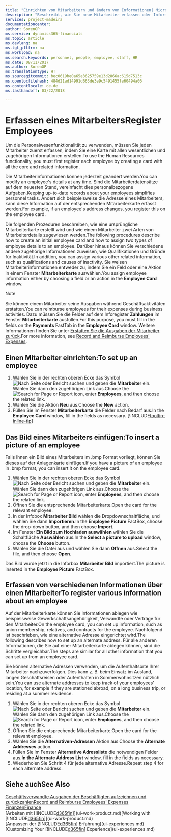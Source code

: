 ```yaml
---
title: "Einrichten von Mitarbeitern und ändern von Informationen| Microsoft Docs"
description: "Beschreibt, wie Sie neue Mitarbeiter erfassen oder Informationen für vorhandene Mitarbeiter bearbeiten."
services: project-madeira
documentationcenter: 
author: SorenGP
ms.service: dynamics365-financials
ms.topic: article
ms.devlang: na
ms.tgt_pltfrm: na
ms.workload: na
ms.search.keywords: personnel, people, employee, staff, HR
ms.date: 08/11/2017
ms.author: SorenGP
ms.translationtype: HT
ms.sourcegitcommit: bec0619be0a65e3625759e13d2866ac615d7513c
ms.openlocfilehash: 484d21ad14991d663de3e9c5491455fe60494a06
ms.contentlocale: de-de
ms.lasthandoff: 03/22/2018

---
```

# <a name="register-employees"></a><span data-ttu-id="80211-103">Erfassen eines Mitarbeiters</span><span class="sxs-lookup"><span data-stu-id="80211-103">Register Employees</span></span>
<span data-ttu-id="80211-104">Um die Personalwesenfunktionalität zu verwenden, müssen Sie jeden Mitarbeiter zuerst erfassen, indem Sie eine Karte mit allen wesentlichen und zugehörigen Informationen erstellen.</span><span class="sxs-lookup"><span data-stu-id="80211-104">To use the Human Resources functionality, you must first register each employee by creating a card with all the core and related information.</span></span>

<span data-ttu-id="80211-105">Die Mitarbeiterinformationen können jederzeit geändert werden.</span><span class="sxs-lookup"><span data-stu-id="80211-105">You can modify an employee's details at any time.</span></span> <span data-ttu-id="80211-106">Sind die Mitarbeiterdatensätze auf dem neuesten Stand, vereinfacht dies personalbezogene Aufgaben.</span><span class="sxs-lookup"><span data-stu-id="80211-106">Keeping up-to-date records about your employees simplifies personnel tasks.</span></span> <span data-ttu-id="80211-107">Ändert sich beispielsweise die Adresse eines Mitarbeiters, kann diese Information auf der entsprechenden Mitarbeiterkarte erfasst werden.</span><span class="sxs-lookup"><span data-stu-id="80211-107">For example, if an employee's address changes, you register this on the employee card.</span></span>

<span data-ttu-id="80211-108">Die folgenden Prozeduren beschreiben, wie eine ursprüngliche Mitarbeiterkarte erstellt wird und wie einem Mitarbeiter zwei Arten von Mitarbeiterdetails zugewiesen werden.</span><span class="sxs-lookup"><span data-stu-id="80211-108">The following procedures describe how to create an initial employee card and how to assign two types of employee details to an employee.</span></span> <span data-ttu-id="80211-109">Darüber hinaus können Sie verschiedene andere zugehörige Informationen zuweisen, wie Qualifikationen und Gründe für Inaktivität.</span><span class="sxs-lookup"><span data-stu-id="80211-109">In addition, you can assign various other related information, such as qualifications and causes of inactivity.</span></span> <span data-ttu-id="80211-110">Sie weisen Mitarbeiterinformationen entweder zu, indem Sie ein Feld oder eine Aktion in einem Fenster **Mitarbeiterkarte** auswählen.</span><span class="sxs-lookup"><span data-stu-id="80211-110">You assign employee information either by choosing a field or an action in the **Employee Card** window.</span></span>

> [!NOTE]  
> <span data-ttu-id="80211-111">Sie können einem Mitarbeiter seine Ausgaben während Geschäftsaktivitäten erstatten.</span><span class="sxs-lookup"><span data-stu-id="80211-111">You can reimburse employees for their expenses during business activities.</span></span> <span data-ttu-id="80211-112">Dazu müssen Sie die Felder auf dem Inforegister **Zahlungen** im Fenster **Mitarbeiterkarte** ausfüllen.</span><span class="sxs-lookup"><span data-stu-id="80211-112">For this purpose, you must fill in the fields on the **Payments** FastTab in the **Employee Card** window.</span></span> <span data-ttu-id="80211-113">Weitere Informationen finden Sie unter [Erstatten Sie die Ausgaben der Mitarbeiter zurück](finance-how-record-reimburse-employee-expenses.md).</span><span class="sxs-lookup"><span data-stu-id="80211-113">For more information, see [Record and Reimburse Employees' Expenses](finance-how-record-reimburse-employee-expenses.md).</span></span>

## <a name="to-set-up-an-employee"></a><span data-ttu-id="80211-114">Einen Mitarbeiter einrichten:</span><span class="sxs-lookup"><span data-stu-id="80211-114">To set up an employee</span></span>
1. <span data-ttu-id="80211-115">Wählen Sie in der rechten oberen Ecke das Symbol ![Nach Seite oder Bericht suchen](media/ui-search/search_small.png "Nach Seite oder Bericht suchen") und geben die **Mitarbeiter** ein. Wählen Sie dann den zugehörigen Link aus.</span><span class="sxs-lookup"><span data-stu-id="80211-115">Choose the ![Search for Page or Report](media/ui-search/search_small.png "Search for Page or Report icon") icon, enter **Employees**, and then choose the related link.</span></span>
2. <span data-ttu-id="80211-116">Wählen Sie die Aktion **Neu** aus.</span><span class="sxs-lookup"><span data-stu-id="80211-116">Choose the **New** action.</span></span>
3. <span data-ttu-id="80211-117">Füllen Sie im Fenster **Mitarbeiterkarte** die Felder nach Bedarf aus.</span><span class="sxs-lookup"><span data-stu-id="80211-117">In the **Employee Card** window, fill in the fields as necessary.</span></span> [!INCLUDE[tooltip-inline-tip](includes/tooltip-inline-tip_md.md)]

## <a name="to-insert-a-picture-of-an-employee"></a><span data-ttu-id="80211-118">Das Bild eines Mitarbeiters einfügen:</span><span class="sxs-lookup"><span data-stu-id="80211-118">To insert a picture of an employee</span></span>
<span data-ttu-id="80211-119">Falls Ihnen ein Bild eines Mitarbeiters im .bmp Format vorliegt, können Sie dieses auf der Anlagenkarte einfügen.</span><span class="sxs-lookup"><span data-stu-id="80211-119">If you have a picture of an employee in .bmp format, you can insert it on the employee card.</span></span>

1. <span data-ttu-id="80211-120">Wählen Sie in der rechten oberen Ecke das Symbol ![Nach Seite oder Bericht suchen](media/ui-search/search_small.png "Nach Seite oder Bericht suchen") und geben die **Mitarbeiter** ein. Wählen Sie dann den zugehörigen Link aus.</span><span class="sxs-lookup"><span data-stu-id="80211-120">Choose the ![Search for Page or Report](media/ui-search/search_small.png "Search for Page or Report icon") icon, enter **Employees**, and then choose the related link.</span></span>
2. <span data-ttu-id="80211-121">Öffnen Sie die entsprechende Mitarbeiterkarte.</span><span class="sxs-lookup"><span data-stu-id="80211-121">Open the card for the relevant employee.</span></span>
3. <span data-ttu-id="80211-122">In der Infobox **Mitarbeiter Bild** wählen die Dropdownschaltfläche, und wählen Sie dann **Importieren**.</span><span class="sxs-lookup"><span data-stu-id="80211-122">In the **Employee Picture** FactBox, choose the drop-down button, and then choose **Import**.</span></span>
4. <span data-ttu-id="80211-123">Im Fenster **Ein Bild zum Hochladen auswählen** wählen Sie die Schaltfläche **Auswählen** aus.</span><span class="sxs-lookup"><span data-stu-id="80211-123">In the **Select a picture to upload** window, choose the **Choose** button.</span></span>
5. <span data-ttu-id="80211-124">Wählen Sie die Datei aus und wählen Sie dann **Öffnen** aus.</span><span class="sxs-lookup"><span data-stu-id="80211-124">Select the file, and then choose **Open**.</span></span>

<span data-ttu-id="80211-125">Das Bild wurde jetzt in die Inforbox **Mitarbeiter Bild** importiert.</span><span class="sxs-lookup"><span data-stu-id="80211-125">The picture is inserted in the **Employee Picture** FactBox.</span></span>

## <a name="to-register-various-information-about-an-employee"></a><span data-ttu-id="80211-126">Erfassen von verschiedenen Informationen über einen Mitarbeiter</span><span class="sxs-lookup"><span data-stu-id="80211-126">To register various information about an employee</span></span>
<span data-ttu-id="80211-127">Auf der Mitarbeiterkarte können Sie Informationen ablegen wie beispielsweise Gewerkschaftsangehörigkeit, Verwandte oder Verträge für den Mitarbeiter.</span><span class="sxs-lookup"><span data-stu-id="80211-127">On the employee card, you can set up information, such as union membership, relatives, and contracts for the employee.</span></span> <span data-ttu-id="80211-128">Nachfolgend ist beschrieben, wie eine alternative Adresse eingerichtet wird.</span><span class="sxs-lookup"><span data-stu-id="80211-128">The following describes how to set up an alternate address.</span></span> <span data-ttu-id="80211-129">Für alle anderen Informationen, die Sie auf einer Mitarbeiterkarte ablegen können, sind die Schritte vergleichbar.</span><span class="sxs-lookup"><span data-stu-id="80211-129">The steps are similar for all other information that you can set up from an employee card.</span></span>

<span data-ttu-id="80211-130">Sie können alternative Adressen verwenden, um die Aufenthaltsorte Ihrer Mitarbeiter nachzuverfolgen. Dies kann z. B. beim Einsatz im Ausland, langen Geschäftsreisen oder Aufenthalten in Sommerwohnsitzen nützlich sein.</span><span class="sxs-lookup"><span data-stu-id="80211-130">You can use alternate addresses to keep track of your employees’ location, for example if they are stationed abroad, on a long business trip, or residing at a summer residence.</span></span>

1. <span data-ttu-id="80211-131">Wählen Sie in der rechten oberen Ecke das Symbol ![Nach Seite oder Bericht suchen](media/ui-search/search_small.png "Nach Seite oder Bericht suchen") und geben die **Mitarbeiter** ein. Wählen Sie dann den zugehörigen Link aus.</span><span class="sxs-lookup"><span data-stu-id="80211-131">Choose the ![Search for Page or Report](media/ui-search/search_small.png "Search for Page or Report icon") icon, enter **Employees**, and then choose the related link.</span></span>
2. <span data-ttu-id="80211-132">Öffnen Sie die entsprechende Mitarbeiterkarte.</span><span class="sxs-lookup"><span data-stu-id="80211-132">Open the card for the relevant employee.</span></span>
3. <span data-ttu-id="80211-133">Wählen Sie die **Alternativen-Adressen** Aktion aus.</span><span class="sxs-lookup"><span data-stu-id="80211-133">Choose the **Alternate Addresses** action.</span></span>
4. <span data-ttu-id="80211-134">Füllen Sie im Fenster **Alternative Adressliste** die notwendigen Felder aus.</span><span class="sxs-lookup"><span data-stu-id="80211-134">**In the Alternate Address List** window, fill in the fields as necessary.</span></span>
5. <span data-ttu-id="80211-135">Wiederholen Sie Schritt 4 für jede alternative Adresse.</span><span class="sxs-lookup"><span data-stu-id="80211-135">Repeat step 4 for each alternate address.</span></span>

## <a name="see-also"></a><span data-ttu-id="80211-136">Siehe auch</span><span class="sxs-lookup"><span data-stu-id="80211-136">See Also</span></span>
[<span data-ttu-id="80211-137">Geschäftsverwandte Ausgaben der Beschäftigten aufzeichnen und zurückzahlen</span><span class="sxs-lookup"><span data-stu-id="80211-137">Record and Reimburse Employees' Expenses</span></span>](finance-how-record-reimburse-employee-expenses.md)  
[<span data-ttu-id="80211-138">Finanzen</span><span class="sxs-lookup"><span data-stu-id="80211-138">Finance</span></span>](finance.md)  
<span data-ttu-id="80211-139">[Arbeiten mit [!INCLUDE[d365fin](includes/d365fin_md.md)]](ui-work-product.md)</span><span class="sxs-lookup"><span data-stu-id="80211-139">[Working with [!INCLUDE[d365fin](includes/d365fin_md.md)]](ui-work-product.md)</span></span>  
<span data-ttu-id="80211-140">[Anpassen der [!INCLUDE[d365fin](includes/d365fin_md.md)] Erfahrung](ui-experiences.md)</span><span class="sxs-lookup"><span data-stu-id="80211-140">[Customizing Your [!INCLUDE[d365fin](includes/d365fin_md.md)] Experience](ui-experiences.md)</span></span>


